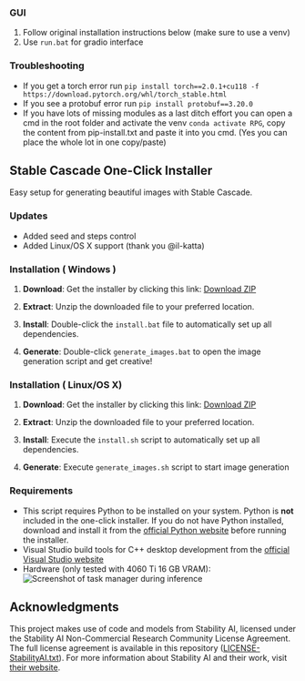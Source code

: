 ### GUI 
1. Follow original installation instructions below (make sure to use a venv)
2. Use `run.bat` for gradio interface

### Troubleshooting
- If you get a torch error run `pip install torch==2.0.1+cu118 -f https://download.pytorch.org/whl/torch_stable.html`
- If you see a protobuf error run `pip install protobuf==3.20.0`
- If you have lots of missing modules as a last ditch effort you can open a cmd in the root folder and activate the venv `conda activate RPG`, copy the content from pip-install.txt and paste it into you cmd. (Yes you can place the whole lot in one copy/paste)

## Stable Cascade One-Click Installer

Easy setup for generating beautiful images with Stable Cascade.

### Updates
- Added seed and steps control
- Added Linux/OS X support (thank you @il-katta)

### Installation ( Windows )

1. **Download**: Get the installer by clicking this link: [Download ZIP](https://github.com/EtienneDosSantos/stable-cascade-one-click-installer/archive/refs/heads/main.zip)

2. **Extract**: Unzip the downloaded file to your preferred location.

3. **Install**: Double-click the `install.bat` file to automatically set up all dependencies.

4. **Generate**: Double-click `generate_images.bat` to open the image generation script and get creative!

### Installation ( Linux/OS X)

1. **Download**: Get the installer by clicking this link: [Download ZIP](https://github.com/EtienneDosSantos/stable-cascade-one-click-installer/archive/refs/heads/main.zip)

2. **Extract**: Unzip the downloaded file to your preferred location.

3. **Install**: Execute the `install.sh` script to automatically set up all dependencies.

4. **Generate**: Execute `generate_images.sh` script to start image generation


### Requirements

- This script requires Python to be installed on your system. Python is **not** included in the one-click installer. If you do not have Python installed, download and install it from the [official Python website](https://www.python.org/downloads/) before running the installer.
- Visual Studio build tools for C++ desktop development from the [official Visual Studio website](https://visualstudio.microsoft.com/downloads/)
- Hardware (only tested with 4060 Ti 16 GB VRAM): ![Screenshot of task manager during inference](https://raw.githubusercontent.com/EtienneDosSantos/stable-cascade-one-click-installer/main/hardware_requirements.jpg)

## Acknowledgments

This project makes use of code and models from Stability AI, licensed under the Stability AI Non-Commercial Research Community License Agreement. The full license agreement is available in this repository ([LICENSE-StabilityAI.txt](./LICENSE-StabilityAI.txt)). For more information about Stability AI and their work, visit [their website](https://stability.ai/).

